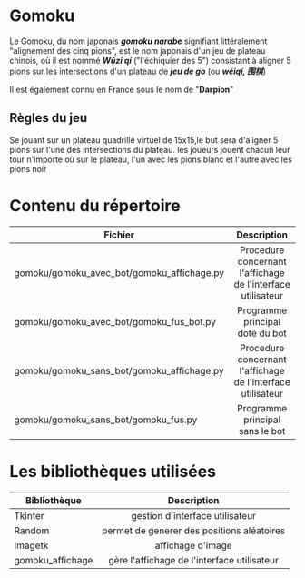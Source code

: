 # Gomoku
Le Gomoku, du nom japonais ***gomoku narabe*** signifiant littéralement "alignement des cinq pions", est le nom japonais d'un jeu de plateau chinois, où il est nommé ***Wǔzi qí*** ("l'échiquier des 5") consistant à aligner 5 pions sur les intersections d'un plateau de ***jeu de go*** (ou ***wéiqí, 围棋***)

Il est également connu en France sous le nom de "**Darpion**"

## Règles du jeu
Se jouant sur un plateau quadrillé virtuel de 15x15,le but sera d'aligner 5 pions sur l'une des intersections du plateau. les joueurs jouent chacun leur tour n'importe où sur le plateau, l'un avec les pions blanc et l'autre avec les pions noir

# Contenu du répertoire

|**Fichier**                                    |**Description**                                                  |     
|---                                            |:-:                                                              |
|gomoku/gomoku_avec_bot/gomoku_affichage.py     | Procedure concernant l'affichage de l'interface utilisateur     |  
|gomoku/gomoku_avec_bot/gomoku_fus_bot.py       | Programme  principal doté du bot                                |    
|gomoku/gomoku_sans_bot/gomoku_affichage.py     | Procedure concernant l'affichage de l'interface utilisateur     |      
|gomoku/gomoku_sans_bot/gomoku_fus.py           | Programme principal sans le bot                                 |


# Les bibliothèques utilisées 

|**Bibliothèque**  |**Description**                              |     
|---               |:-:                                          |
|Tkinter           | gestion d'interface utilisateur             |  
|Random            | permet de generer des positions aléatoires  |    
|Imagetk           | affichage d'image                           |      
|gomoku_affichage  |gère l'affichage de l'interface utilisateur  |

